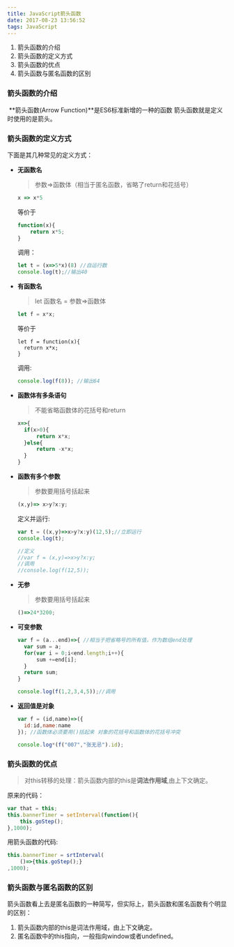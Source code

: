 ```yaml
---
title: JavaScript箭头函数
date: 2017-08-23 13:56:52
tags: JavaScript
---
```


1. 箭头函数的介绍
2. 箭头函数的定义方式
3. 箭头函数的优点
4. 箭头函数与匿名函数的区别



### 箭头函数的介绍

​    **箭头函数(Arrow Function)**是ES6标准新增的一种的函数 箭头函数就是定义时使用的是箭头。



### 箭头函数的定义方式

下面是其几种常见的定义方式：

- **无函数名**

  > 参数=>函数体（相当于匿名函数，省略了return和花括号）

  ```javascript
  x => x*5
  ```

  等价于

  ```javascript
  function(x){
      return x*5;
  }
  ```

  调用：

  ```javascript
  let t = (x=>5*x)(8) //自运行数
  console.log(t);//输出40
  ```

- **有函数名**

  > let 函数名 = 参数=>函数体

  ```javascript
  let f = x*x;
  ```

  等价于

  ```
  let f = function(x){
    return x*x;
  }
  ```

  调用:

  ```javascript
  console.log(f(8)); //输出64
  ```

- **函数体有多条语句**

  >不能省略函数体的花括号和return

  ```javascript
  x=>{
    if(x>0){
        return x*x;
    }else{
        return -x*x;
    }
  }
  ```

- **函数有多个参数**

  > 参数要用括号括起来

  ```javascript
  (x,y)=> x>y?x:y;
  ```

  定义并运行:

  ```javascript
  var t = ((x,y)=>x>y?x:y)(12,5);//立即运行
  console.log(t);

  //定义
  //var f = (x,y)=>x>y?x:y;
  //调用
  //console.log(f(12,5));
  ```

- **无参**

  > 参数要用括号括起来

  ```javascript
  ()=>24*3200;
  ```

- **可变参数**

  ```javascript
  var f = (a...end)=>{ //相当于把省略号的所有值，作为数组end处理
    var sum = a;
    for(var i = 0;i<end.length;i++){
        sum +=end[i];
    }
    return sum;
  }

  console.log(f(1,2,3,4,5));//调用
  ```

- **返回值是对象**


  ```javascript
  var f = (id,name)=>({
    id:id,name:name
  }); //函数体必须要用()括起来 对象的花括号和函数体的花括号冲突

  console.log*(f("007","张无忌").id);
  ```



### 箭头函数的优点

> 对this转移的处理：箭头函数内部的this是**词法作用域**,由上下文确定。

原来的代码：

```javascript
var that = this;
this.bannerTimer = setInterval(function(){
    this.goStep();
},1000);
```

用箭头函数的代码:

```javascript
this.bannerTimer = srtInterval(
	()=>{this.goStep();}
,1000);
```



### 箭头函数与匿名函数的区别

箭头函数看上去是匿名函数的一种简写，但实际上，箭头函数和匿名函数有个明显的区别：

1. 箭头函数内部的this是词法作用域，由上下文确定。
2. 匿名函数中的this指向，一般指向window或者undefined。